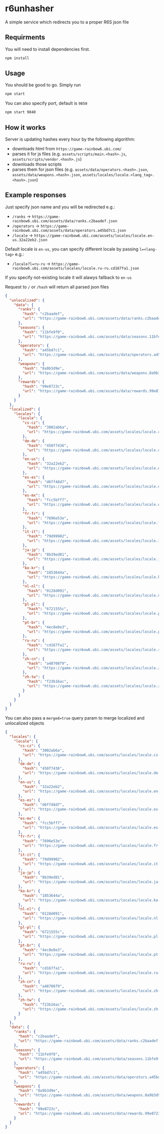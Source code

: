 # r6unhasher

A simple service which redirects you to a proper R6S json file

## Requirments

You will need to install dependencies first.
```bash
npm install
```

## Usage

You should be good to go. Simply run
```bash
npm start
```

You can also specify port, default is `9850`
```bash
npm start 9840
```

## How it works

Server is updating hashes every hour by the following algorithm:
 * downloads html from `https://game-rainbow6.ubi.com/`
 * parses it for js files (e.g. `assets/scripts/main.<hash>.js`, `assets/scripts/vendor.<hash>.js`)
 * downloads those scripts
 * parses them for json files (e.g. `assets/data/operators.<hash>.json`, `assets/data/weapons.<hash>.json`, `assets/locales/locale.<lang_tag>.<hash>.json`)

## Example responses

Just specify json name and you will be redirected e.g.:
* `/ranks` -> `https://game-rainbow6.ubi.com/assets/data/ranks.c2baadef.json`
* `/operators` -> `https://game-rainbow6.ubi.com/assets/data/operators.a45bd7c1.json`
* `/locale` -> `https://game-rainbow6.ubi.com/assets/locales/locale.en-us.32a22eb2.json`

Default locale is `en-us`, you can specify different locale by passing `l=<lang-tag>` e.g.:
* `/locale?l=ru-ru` -> `https://game-rainbow6.ubi.com/assets/locales/locale.ru-ru.cd167fa1.json`

If you specify not-existing locale it will alawys fallback to `en-us`

Request to `/` or `/hash` will return all parsed json files

```json
{
  "unlocalized": {
    "data": {
      "ranks": {
        "hash": "c2baadef",
        "url": "https://game-rainbow6.ubi.com/assets/data/ranks.c2baadef.json"
      },
      "seasons": {
        "hash": "11bfe9f0",
        "url": "https://game-rainbow6.ubi.com/assets/data/seasons.11bfe9f0.json"
      },
      "operators": {
        "hash": "a45bd7c1",
        "url": "https://game-rainbow6.ubi.com/assets/data/operators.a45bd7c1.json"
      },
      "weapons": {
        "hash": "8a9b3d9e",
        "url": "https://game-rainbow6.ubi.com/assets/data/weapons.8a9b3d9e.json"
      },
      "rewards": {
        "hash": "99e8723c",
        "url": "https://game-rainbow6.ubi.com/assets/data/rewards.99e8723c.json"
      }
    }
  },
  "localized": {
    "locales": {
      "locale": {
        "cs-cz": {
          "hash": "3002ab6a",
          "url": "https://game-rainbow6.ubi.com/assets/locales/locale.cs-cz.3002ab6a.json"
        },
        "de-de": {
          "hash": "450f7436",
          "url": "https://game-rainbow6.ubi.com/assets/locales/locale.de-de.450f7436.json"
        },
        "en-us": {
          "hash": "32a22eb2",
          "url": "https://game-rainbow6.ubi.com/assets/locales/locale.en-us.32a22eb2.json"
        },
        "es-es": {
          "hash": "d6ff48d7",
          "url": "https://game-rainbow6.ubi.com/assets/locales/locale.es-es.d6ff48d7.json"
        },
        "es-mx": {
          "hash": "fcc5bff7",
          "url": "https://game-rainbow6.ubi.com/assets/locales/locale.es-mx.fcc5bff7.json"
        },
        "fr-fr": {
          "hash": "7696e53e",
          "url": "https://game-rainbow6.ubi.com/assets/locales/locale.fr-fr.7696e53e.json"
        },
        "it-it": {
          "hash": "79d99902",
          "url": "https://game-rainbow6.ubi.com/assets/locales/locale.it-it.79d99902.json"
        },
        "ja-jp": {
          "hash": "8b39ed81",
          "url": "https://game-rainbow6.ubi.com/assets/locales/locale.ja-jp.8b39ed81.json"
        },
        "ko-kr": {
          "hash": "1853644a",
          "url": "https://game-rainbow6.ubi.com/assets/locales/locale.ko-kr.1853644a.json"
        },
        "nl-nl": {
          "hash": "0128d091",
          "url": "https://game-rainbow6.ubi.com/assets/locales/locale.nl-nl.0128d091.json"
        },
        "pl-pl": {
          "hash": "6721555c",
          "url": "https://game-rainbow6.ubi.com/assets/locales/locale.pl-pl.6721555c.json"
        },
        "pt-br": {
          "hash": "4ec8e8e3",
          "url": "https://game-rainbow6.ubi.com/assets/locales/locale.pt-br.4ec8e8e3.json"
        },
        "ru-ru": {
          "hash": "cd167fa1",
          "url": "https://game-rainbow6.ubi.com/assets/locales/locale.ru-ru.cd167fa1.json"
        },
        "zh-cn": {
          "hash": "a48708f9",
          "url": "https://game-rainbow6.ubi.com/assets/locales/locale.zh-cn.a48708f9.json"
        },
        "zh-tw": {
          "hash": "f23b16ac",
          "url": "https://game-rainbow6.ubi.com/assets/locales/locale.zh-tw.f23b16ac.json"
        }
      }
    }
  }
}
```

You can also pass a `merged=true` query param to merge localized and unlocalized objects

```json
{
  "locales": {
    "locale": {
      "cs-cz": {
        "hash": "3002ab6a",
        "url": "https://game-rainbow6.ubi.com/assets/locales/locale.cs-cz.3002ab6a.json"
      },
      "de-de": {
        "hash": "450f7436",
        "url": "https://game-rainbow6.ubi.com/assets/locales/locale.de-de.450f7436.json"
      },
      "en-us": {
        "hash": "32a22eb2",
        "url": "https://game-rainbow6.ubi.com/assets/locales/locale.en-us.32a22eb2.json"
      },
      "es-es": {
        "hash": "d6ff48d7",
        "url": "https://game-rainbow6.ubi.com/assets/locales/locale.es-es.d6ff48d7.json"
      },
      "es-mx": {
        "hash": "fcc5bff7",
        "url": "https://game-rainbow6.ubi.com/assets/locales/locale.es-mx.fcc5bff7.json"
      },
      "fr-fr": {
        "hash": "7696e53e",
        "url": "https://game-rainbow6.ubi.com/assets/locales/locale.fr-fr.7696e53e.json"
      },
      "it-it": {
        "hash": "79d99902",
        "url": "https://game-rainbow6.ubi.com/assets/locales/locale.it-it.79d99902.json"
      },
      "ja-jp": {
        "hash": "8b39ed81",
        "url": "https://game-rainbow6.ubi.com/assets/locales/locale.ja-jp.8b39ed81.json"
      },
      "ko-kr": {
        "hash": "1853644a",
        "url": "https://game-rainbow6.ubi.com/assets/locales/locale.ko-kr.1853644a.json"
      },
      "nl-nl": {
        "hash": "0128d091",
        "url": "https://game-rainbow6.ubi.com/assets/locales/locale.nl-nl.0128d091.json"
      },
      "pl-pl": {
        "hash": "6721555c",
        "url": "https://game-rainbow6.ubi.com/assets/locales/locale.pl-pl.6721555c.json"
      },
      "pt-br": {
        "hash": "4ec8e8e3",
        "url": "https://game-rainbow6.ubi.com/assets/locales/locale.pt-br.4ec8e8e3.json"
      },
      "ru-ru": {
        "hash": "cd167fa1",
        "url": "https://game-rainbow6.ubi.com/assets/locales/locale.ru-ru.cd167fa1.json"
      },
      "zh-cn": {
        "hash": "a48708f9",
        "url": "https://game-rainbow6.ubi.com/assets/locales/locale.zh-cn.a48708f9.json"
      },
      "zh-tw": {
        "hash": "f23b16ac",
        "url": "https://game-rainbow6.ubi.com/assets/locales/locale.zh-tw.f23b16ac.json"
      }
    }
  },
  "data": {
    "ranks": {
      "hash": "c2baadef",
      "url": "https://game-rainbow6.ubi.com/assets/data/ranks.c2baadef.json"
    },
    "seasons": {
      "hash": "11bfe9f0",
      "url": "https://game-rainbow6.ubi.com/assets/data/seasons.11bfe9f0.json"
    },
    "operators": {
      "hash": "a45bd7c1",
      "url": "https://game-rainbow6.ubi.com/assets/data/operators.a45bd7c1.json"
    },
    "weapons": {
      "hash": "8a9b3d9e",
      "url": "https://game-rainbow6.ubi.com/assets/data/weapons.8a9b3d9e.json"
    },
    "rewards": {
      "hash": "99e8723c",
      "url": "https://game-rainbow6.ubi.com/assets/data/rewards.99e8723c.json"
    }
  }
}
```